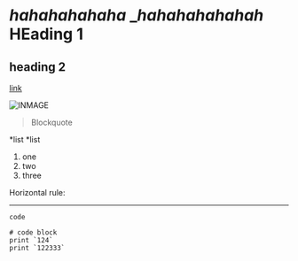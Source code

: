 _hahahahahaha_
__hahahahahahah_
HEading 1
=========
heading 2
---------
[link](https://docs.google.com/document/d/1-CeHsJqb33isXtLtTBTVmncfL2nGHe6WlGX2Q4xxoA8/edit)

![INMAGE](https://encrypted-tbn0.gstatic.com/images?q=tbn:ANd9GcTrylEdmCa6QxCIpX7-95UbvOHEY-D1ny01fQ&usqp=CAU)

> Blockquote
> 
*list
*list

1. one
2. two
3. three

Horizontal rule:

---

`code`

```
# code block
print `124`
print `122333`
```
